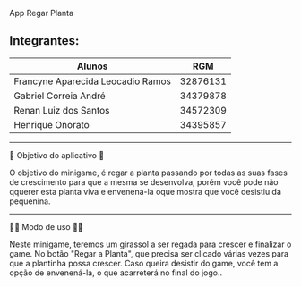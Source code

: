 App Regar Planta

Integrantes:
------------------------------------------------
| Alunos                            |    RGM   |
------------------------------------|-----------
| Francyne Aparecida Leocadio Ramos | 32876131 |
| Gabriel Correia André             | 34379878 |
| Renan Luiz dos Santos             | 34572309 |
| Henrique Onorato                  | 34395857 |

-------------------------------------------------------------------------------------------------------------------------

🌱 Objetivo do aplicativo 🌱

O objetivo do minigame, é regar a planta passando por todas as suas fases de crescimento
para que a mesma se desenvolva, porém você pode não qquerer esta planta viva e envenena-la 
oque mostra que você desistiu da pequenina.

-------------------------------------------------------------------------------------------------------------------------

🤳🏻 Modo de uso 🤳🏻

Neste minigame, teremos um girassol a ser regada para crescer e finalizar o game.
No botão "Regar  a Planta", que precisa  ser clicado várias vezes para que a plantinha possa crescer.
Caso queira desistir do game, você tem a opção de envenená-la, o que acarreterá no final do jogo..

